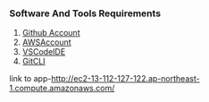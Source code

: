 ### Software And Tools Requirements

1. [Github Account](https://github.com)
2. [AWSAccount](https://aws.com)
3. [VSCodeIDE](https://code.visualstudio.com/)
4. [GitCLI](https://git-scm.com/book/en/v2/Getting-Started-The-Command-Line)

link to app-http://ec2-13-112-127-122.ap-northeast-1.compute.amazonaws.com/
  
